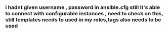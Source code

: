 ### i hadnt given username , password in ansible.cfg still it's able to connect with configurable instances , need to check on this, still templates needs to used in my roles,tags also needs to be used
